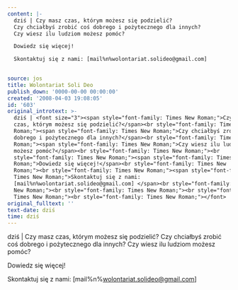 ```yaml
---
content: |-
  dziś | Czy masz czas, którym możesz się podzielić?
  Czy chciałbyś zrobić coś dobrego i pożytecznego dla innych?
  Czy wiesz ilu ludziom możesz pomóc?

  Dowiedz się więcej!

  Skontaktuj się z nami: [mail%n%wolontariat.solideo@gmail.com] 

           
source: jos
title: Wolontariat Soli Deo
publish_down: '0000-00-00 00:00:00'
created: '2008-04-03 19:08:05'
id: '603'
original_introtext: >-
  dziś | <font size="3"><span style="font-family: Times New Roman;">Czy masz
  czas, którym możesz się podzielić?</span><br style="font-family: Times New
  Roman;"><span style="font-family: Times New Roman;">Czy chciałbyś zrobić coś
  dobrego i pożytecznego dla innych?</span><br style="font-family: Times New
  Roman;"><span style="font-family: Times New Roman;">Czy wiesz ilu ludziom
  możesz pomóc?</span><br style="font-family: Times New Roman;"><br
  style="font-family: Times New Roman;"><span style="font-family: Times New
  Roman;">Dowiedz się więcej!</span><br style="font-family: Times New
  Roman;"><br style="font-family: Times New Roman;"><span style="font-family:
  Times New Roman;">Skontaktuj się z nami:
  [mail%n%wolontariat.solideo@gmail.com] </span><br style="font-family: Times
  New Roman;"><br style="font-family: Times New Roman;"><br style="font-family:
  Times New Roman;"><br style="font-family: Times New Roman;"></font>         
original_fulltext: ''
text-date: dziś
time: dziś
---
```

dziś | Czy masz czas, którym możesz się podzielić?
Czy chciałbyś zrobić coś dobrego i pożytecznego dla innych?
Czy wiesz ilu ludziom możesz pomóc?

Dowiedz się więcej!

Skontaktuj się z nami: [mail%n%wolontariat.solideo@gmail.com] 

         

<!--{{json:{"created_date":"2008-04-03 19:08:05","publish_down":"0000-00-00 00:00:00","id":"603"}}}-->